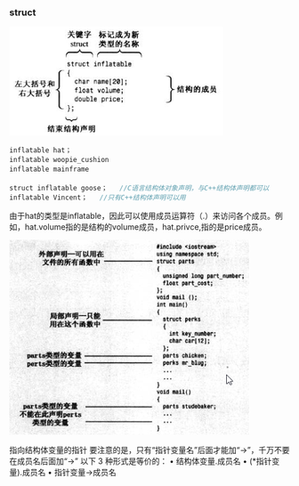 ### struct  

![upload successful](../img/pasted-3.png)
```c
inflatable hat；   
inflatable woopie_cushion     
inflatable mainframe   

struct inflatable goose；   //C语言结构体对象声明，与C++结构体声明都可以
inflatable Vincent；   //只有C++结构体声明可以用
```
由于hat的类型是inflatable，因此可以使用成员运算符（.）来访问各个成员。例如，hat.volume指的是结构的volume成员，hat.privce,指的是price成员。

![upload successful](../img/pasted-6.png)

指向结构体变量的指针 
要注意的是，只有“指针变量名”后面才能加“->”，千万不要在成员名后面加“->”
以下 3 种形式是等价的： 
• 结构体变量.成员名
• (*指针变量).成员名
• 指针变量->成员名